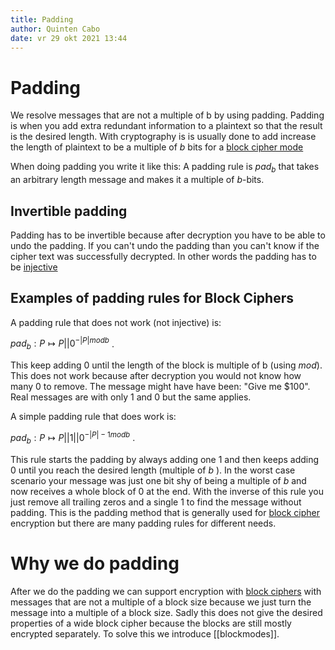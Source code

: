 ```yaml
---
title: Padding
author: Quinten Cabo
date: vr 29 okt 2021 13:44
---
```


# Padding
We resolve messages that are not a multiple of b by using padding. Padding is when you add extra redundant information to a plaintext so that the result is the desired length. With cryptography is is usually done to add increase the length of plaintext to be a multiple of *b* bits for a [block cipher mode](blockmodes.md)

When doing padding you write it like this: A padding rule is  $pad_b$ that takes an arbitrary length message and makes it a multiple of *b*-bits. 

## Invertible padding 

Padding has to be invertible because after decryption you have to be able to undo the padding. If you can't undo the padding than you can't know if the cipher text was successfully decrypted. In other words the padding has to be [injective](https://simple.wikipedia.org/wiki/Injective_function)	

## Examples of padding rules for Block Ciphers 

A padding rule that does not work (not injective) is:

$pad_b : P \mapsto P ||0^{-|P| mod b}$ .

This keep adding 0 until the length of the block is multiple of b (using $mod$). This does not  work because after decryption you would not know how many 0 to remove. The message might have have been: "Give me $100". Real messages are with only 1 and 0 but the same applies. 

A simple padding rule that does work is:

$pad_b : P \mapsto P ||1||0^{-|P|-1 mod b}$ .

This rule starts the padding by always adding one 1 and then keeps adding 0 until you reach the desired length (multiple of $b$ ). In the worst case scenario your message was just one bit shy of being a multiple of $b$ and now receives a whole block of 0 at the end. 
With the inverse of this rule you just remove all trailing zeros and a single 1 to find the message without padding. This is the padding method that is generally used for [block cipher](block.md) encryption but there are many padding rules for different needs. 

# Why we do padding
After we do the padding we can support encryption with [block ciphers](block.md) with messages that are not a multiple of a block size because we just turn the message into a multiple of a block size. Sadly this does not give the desired properties of a wide block cipher because the blocks are still mostly encrypted separately. To solve this we introduce [[blockmodes]].  
